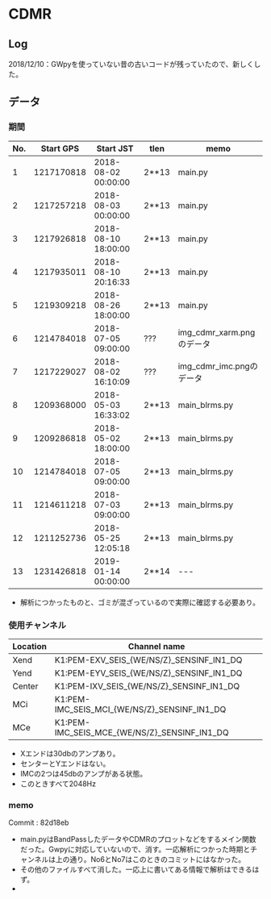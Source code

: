 # CDMR
## Log

2018/12/10：GWpyを使っていない昔の古いコードが残っていたので、新しくした。


## データ
### 期間
|No.   |Start GPS  | Start JST           | tlen  | memo |
| ---  |---------- | --------------------| ----- | --- |
|1     |1217170818 | 2018-08-02 00:00:00 | 2**13 | main.py |
|2     |1217257218 | 2018-08-03 00:00:00 | 2**13 | main.py |
|3     |1217926818 | 2018-08-10 18:00:00 | 2**13 | main.py |
|4     |1217935011 | 2018-08-10 20:16:33 | 2**13 | main.py |
|5     |1219309218 | 2018-08-26 18:00:00 | 2**13 | main.py |
|6     |1214784018 | 2018-07-05 09:00:00 | ???   | img\_cdmr\_xarm.pngのデータ |
|7     |1217229027 | 2018-08-02 16:10:09 | ???   | img\_cdmr\_imc.pngのデータ |
|8     |1209368000 | 2018-05-03 16:33:02 | 2**13 | main_blrms.py |
|9     |1209286818 | 2018-05-02 18:00:00 | 2**13 | main_blrms.py |
|10    |1214784018 | 2018-07-05 09:00:00 | 2**13 | main_blrms.py |
|11    |1214611218 | 2018-07-03 09:00:00 | 2**13 | main_blrms.py |
|12    |1211252736 | 2018-05-25 12:05:18 | 2**13 | main_blrms.py |
|13    |1231426818 | 2019-01-14 00:00:00 | 2**14 | --- |

 * 解析につかったものと、ゴミが混ざっているので実際に確認する必要あり。


### 使用チャンネル
|Location| Channel name|
|---|---|
|Xend  | K1:PEM-EXV\_SEIS\_{WE/NS/Z}\_SENSINF\_IN1\_DQ | 
|Yend  | K1:PEM-EYV\_SEIS\_{WE/NS/Z}\_SENSINF\_IN1\_DQ |
|Center| K1:PEM-IXV\_SEIS\_{WE/NS/Z}\_SENSINF\_IN1\_DQ |
|MCi | K1:PEM-IMC\_SEIS\_MCI\_{WE/NS/Z}\_SENSINF\_IN1\_DQ |
|MCe | K1:PEM-IMC\_SEIS\_MCE\_{WE/NS/Z}\_SENSINF\_IN1\_DQ |


 * Xエンドは30dbのアンプあり。
 * センターとYエンドはない。
 * IMCの2つは45dbのアンプがある状態。
 * このときすべて2048Hz









### memo

Commit : 82d18eb

* main.pyはBandPassしたデータやCDMRのプロットなどをするメイン関数だった。Gwpyに対応していないので、消す。一応解析につかった時期とチャンネルは上の通り。No6とNo7はこのときのコミットにはなかった。
* その他のファイルすべて消した。一応上に書いてある情報で解析はできるはず。
* 
